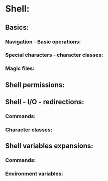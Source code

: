 # Shell:

## Basics:

### Navigation - Basic operations:
### Special characters - character classes:
### Magic files:

## Shell permissions:

## Shell - I/O - redirections:
### Commands:
### Character classes:

## Shell variables expansions:
### Commands:
### Environment variables:
